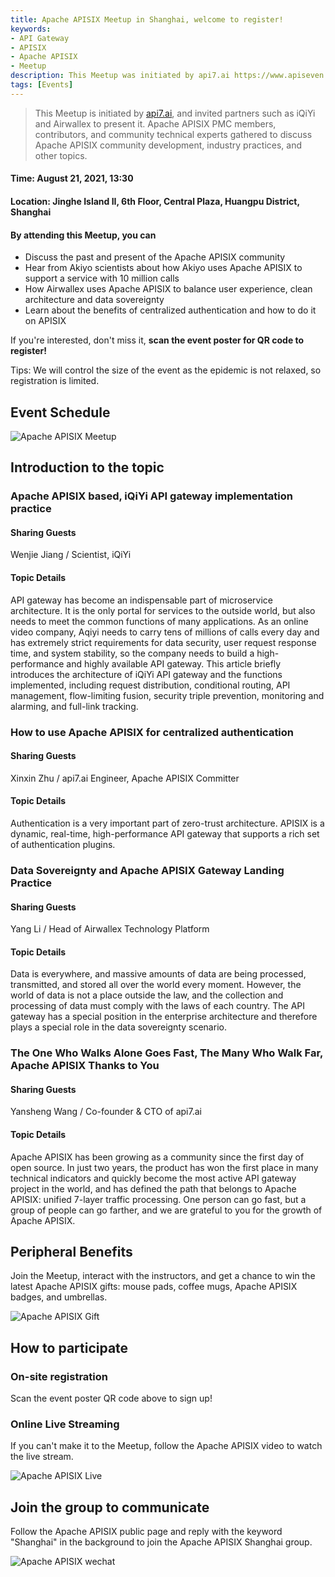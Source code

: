 ```yaml
---
title: Apache APISIX Meetup in Shanghai, welcome to register!
keywords:
- API Gateway
- APISIX
- Apache APISIX
- Meetup
description: This Meetup was initiated by api7.ai https://www.apiseven.com/, and invited partners such as iQiYi and Airwallex to present it. Apache APISIX PMC members, contributors, and community technical experts gathered to discuss Apache APISIX community development, industry practices, and other topics. 
tags: [Events]
---
```


> This Meetup is initiated by [api7.ai](https://www.apiseven.com/), and invited partners such as iQiYi and Airwallex to present it. Apache APISIX PMC members, contributors, and community technical experts gathered to discuss Apache APISIX community development, industry practices, and other topics.

<!--truncate-->

#### Time: August 21, 2021, 13:30

#### Location: Jinghe Island II, 6th Floor, Central Plaza, Huangpu District, Shanghai

#### By attending this Meetup, you can

- Discuss the past and present of the Apache APISIX community
- Hear from Akiyo scientists about how Akiyo uses Apache APISIX to support a service with 10 million calls
- How Airwallex uses Apache APISIX to balance user experience, clean architecture and data sovereignty
- Learn about the benefits of centralized authentication and how to do it on APISIX

If you're interested, don't miss it, **scan the event poster for QR code to register!**

Tips: We will control the size of the event as the epidemic is not relaxed, so registration is limited.

## Event Schedule

![Apache APISIX Meetup](https://static.apiseven.com/202108/1639467909853-fd9caa2e-8b45-459c-8bb7-8acb4a20692e.jpg)

## Introduction to the topic

### Apache APISIX based, iQiYi API gateway implementation practice

#### Sharing Guests

Wenjie Jiang / Scientist, iQiYi

#### Topic Details

API gateway has become an indispensable part of microservice architecture. It is the only portal for services to the outside world, but also needs to meet the common functions of many applications. As an online video company, Aqiyi needs to carry tens of millions of calls every day and has extremely strict requirements for data security, user request response time, and system stability, so the company needs to build a high-performance and highly available API gateway. This article briefly introduces the architecture of iQiYi API gateway and the functions implemented, including request distribution, conditional routing, API management, flow-limiting fusion, security triple prevention, monitoring and alarming, and full-link tracking.

### How to use Apache APISIX for centralized authentication

#### Sharing Guests

Xinxin Zhu / api7.ai Engineer, Apache APISIX Committer

#### Topic Details

Authentication is a very important part of zero-trust architecture. APISIX is a dynamic, real-time, high-performance API gateway that supports a rich set of authentication plugins.

### Data Sovereignty and Apache APISIX Gateway Landing Practice

#### Sharing Guests

Yang Li / Head of Airwallex Technology Platform

#### Topic Details

Data is everywhere, and massive amounts of data are being processed, transmitted, and stored all over the world every moment. However, the world of data is not a place outside the law, and the collection and processing of data must comply with the laws of each country. The API gateway has a special position in the enterprise architecture and therefore plays a special role in the data sovereignty scenario.

### The One Who Walks Alone Goes Fast, The Many Who Walk Far, Apache APISIX Thanks to You

#### Sharing Guests

Yansheng Wang / Co-founder & CTO of api7.ai

#### Topic Details

Apache APISIX has been growing as a community since the first day of open source. In just two years, the product has won the first place in many technical indicators and quickly become the most active API gateway project in the world, and has defined the path that belongs to Apache APISIX: unified 7-layer traffic processing. One person can go fast, but a group of people can go farther, and we are grateful to you for the growth of Apache APISIX.

## Peripheral Benefits

Join the Meetup, interact with the instructors, and get a chance to win the latest Apache APISIX gifts: mouse pads, coffee mugs, Apache APISIX badges, and umbrellas.

![Apache APISIX Gift](https://static.apiseven.com/202108/1639468073361-021ba09a-69bb-47ac-a852-e879c3109a9a.jpg)

## How to participate

### On-site registration

Scan the event poster QR code above to sign up!

### Online Live Streaming

If you can't make it to the Meetup, follow the Apache APISIX video to watch the live stream.

![Apache APISIX Live](https://static.apiseven.com/202108/1639467967121-2fff2f38-7949-4ea5-be55-7a3bf47b2bd5.png)

## Join the group to communicate

Follow the Apache APISIX public page and reply with the keyword "Shanghai" in the background to join the Apache APISIX Shanghai group.

![Apache APISIX wechat](https://static.apiseven.com/202108/1639468019348-d2d555ab-e860-41a4-9efa-f383eb0c0069.png)
